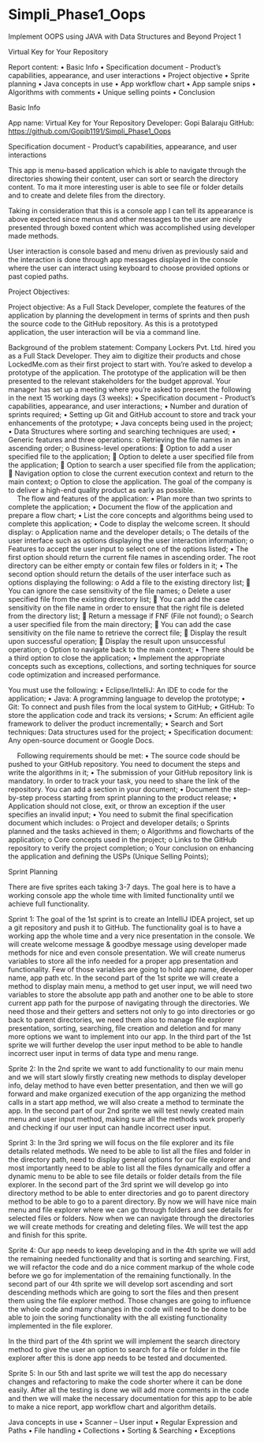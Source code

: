 # Simpli_Phase1_Oops
Implement OOPS using JAVA with Data Structures and Beyond
Project 1

Virtual Key for Your Repository


Report content:
•	Basic Info
•	Specification document - Product’s capabilities, appearance, and user interactions
•	Project objective
•	Sprite planning 
•	Java concepts in use
•	App workflow chart
•	App sample snips
•	Algorithms with comments
•	Unique selling points
•	Conclusion

Basic Info

App name: Virtual Key for Your Repository
Developer: Gopi Balaraju
GitHub: https://github.com/Gopib1191/Simpli_Phase1_Oops


Specification document - Product’s capabilities, appearance, and user interactions

This app is menu-based application which is able to navigate through the directories showing their content, user can sort or search the directory content. To ma it more interesting user is able to see file or folder details and to create and delete files from the directory. 

Taking in consideration that this is a console app I can tell its appearance is above expected since menus and other messages to the user are nicely presented through boxed content which was accomplished using developer made methods.

User interaction is console based and menu driven as previously said and the interaction is done through app messages displayed in the console where the user can interact using keyboard to choose provided options or past copied paths.


Project Objectives:

Project objective:
As a Full Stack Developer, complete the features of the application by planning the development in terms of sprints and then push the source code to the GitHub repository. As this is a prototyped application, the user interaction will be via a command line. 

Background of the problem statement:
Company Lockers Pvt. Ltd. hired you as a Full Stack Developer. They aim to digitize their products and chose LockedMe.com as their first project to start with. You’re asked to develop a prototype of the application. The prototype of the application will be then presented to the relevant stakeholders for the budget approval. Your manager has set up a meeting where you’re asked to present the following in the next 15 working days (3 weeks): 
•	Specification document - Product’s capabilities, appearance, and user interactions;
•	Number and duration of sprints required;
•	Setting up Git and GitHub account to store and track your enhancements of the prototype;
•	Java concepts being used in the project;
•	Data Structures where sorting and searching techniques are used;
•	Generic features and three operations: 
o	Retrieving the file names in an ascending order;
o	Business-level operations:
	Option to add a user specified file to the application;
	Option to delete a user specified file from the application;
	Option to search a user specified file from the application;
	Navigation option to close the current execution context and return to the main context;
o	Option to close the application.
The goal of the company is to deliver a high-end quality product as early as possible.  
 
The flow and features of the application:
•	Plan more than two sprints to complete the application;
•	Document the flow of the application and prepare a flow chart;
•	List the core concepts and algorithms being used to complete this application;
•	Code to display the welcome screen. It should display:
  o	Application name and the developer details;
  o	The details of the user interface such as options displaying the user interaction information;
  o	Features to accept the user input to select one of the options listed;
•	The first option should return the current file names in ascending order. The root directory can be either empty or contain few files or folders in it;
•	The second option should return the details of the user interface such as options displaying the following:
  o	Add a file to the existing directory list;
    	You can ignore the case sensitivity of the file names;
  o	Delete a user specified file from the existing directory list;
    	You can add the case sensitivity on the file name in order to ensure that the right file is deleted from the directory list;
    	Return a message if FNF (File not found);
  o	Search a user specified file from the main directory;
    	You can add the case sensitivity on the file name to retrieve the correct file;
    	Display the result upon successful operation;
    	Display the result upon unsuccessful operation;
  o	Option to navigate back to the main context;
•	There should be a third option to close the application;
•	Implement the appropriate concepts such as exceptions, collections, and sorting techniques for source code optimization and increased performance.

You must use the following:
•	Eclipse/IntelliJ: An IDE to code for the application;
•	Java: A programming language to develop the prototype;
•	Git: To connect and push files from the local system to GitHub;
•	GitHub: To store the application code and track its versions;
•	Scrum: An efficient agile framework to deliver the product incrementally;
•	Search and Sort techniques: Data structures used for the project;
•	Specification document: Any open-source document or Google Docs.

 
Following requirements should be met:
•	The source code should be pushed to your GitHub repository. You need to document the steps and write the algorithms in it;
•	The submission of your GitHub repository link is mandatory. In order to track your task, you need to share the link of the repository. You can add a section in your document;
•	Document the step-by-step process starting from sprint planning to the product release;
•	Application should not close, exit, or throw an exception if the user specifies an invalid input;
•	You need to submit the final specification document which includes:
  o	Project and developer details;
  o	Sprints planned and the tasks achieved in them;
  o	Algorithms and flowcharts of the application;
  o	Core concepts used in the project;
  o	Links to the GitHub repository to verify the project completion;
  o	Your conclusion on enhancing the application and defining the USPs (Unique Selling Points);

Sprint Planning

There are five sprites each taking 3-7 days. The goal here is to have a working console app the whole time with limited functionality until we achieve full functionality. 

Sprint 1:
The goal of the 1st sprint is to create an IntelliJ IDEA project, set up a git repository and push it to GitHub. The functionality goal is to have a working app the whole time and a very nice presentation in the console. We will create welcome message & goodbye message using developer made methods for nice and even console presentation. We will create numerus variables to store all the info needed for a proper app presentation and functionality. Few of those variables are going to hold app name, developer name, app path etc. 
In the second part of the 1st sprite we will create a method to display main menu, a method to get user input, we will need two variables to store the absolute app path and another one to be able to store current app path for the purpose of navigating through the directories. We need those and their getters and setters not only to go into directories or go back to parent directories, we need them also to manage file explorer presentation, sorting, searching, file creation and deletion and for many more options we want to implement into our app.
In the third part of the 1st sprite we will further develop the user input method to be able to handle incorrect user input in terms of data type and menu range.

Sprite 2:
In the 2nd sprite we want to add functionality to our main menu and we will start slowly firstly creating new methods to display developer info, delay method to have even better presentation, and then we will go forward and make organized execution of the app organizing the method calls in a start app method, we will also create a method to terminate the app.
In the second part of our 2nd sprite we will test newly created main menu and user input method, making sure all the methods work properly and checking if our user input can handle incorrect user input.

Sprint 3:
In the 3rd spring we will focus on the file explorer and its file details related methods. We need to be able to list all the files and folder in the directory path, need to display general options for our file explorer and most importantly need to be able to list all the files dynamically and offer a dynamic menu to be able to see file details or folder details from the file explorer. 
In the second part of the 3rd sprint we will develop go into directory method to be able to enter directories and go to parent directory method to be able to go to a parent directory. By now we will have nice main menu and file explorer where we can go through folders and see details for selected files or folders. Now when we can navigate through the directories we will create methods for creating and deleting files. We will test the app and finish for this sprite. 

Sprite 4:
Our app needs to keep developing and in the 4th sprite we will add the remaining needed functionality and that is sorting and searching. First, we will refactor the code and do a nice comment markup of the whole code before we go for implementation of the remaining functionally.
In the second part of our 4th sprite we will develop sort ascending and sort descending methods which are going to sort the files and then present them using the file explorer method. Those changes are going to influence the whole code and many changes in the code will need to be done to be able to join the soring functionality with the all existing functionality implemented in the file explorer.

In the third part of the 4th sprint we will implement the search directory method to give the user an option to search for a file or folder in the file explorer after this is done app needs to be tested and documented. 

Sprite 5:
In our 5th and last sprite we will test the app do necessary changes and refactoring to make the code shorter where it can be done easily. After all the testing is done we will add more comments in the code and then we will make the necessary documentation for this app to be able to make a nice report, app workflow chart and algorithm details.

Java concepts in use
•	Scanner – User input
•	Regular Expression and Paths
•	File handling
•	Collections
•	Sorting & Searching
•	Exceptions
